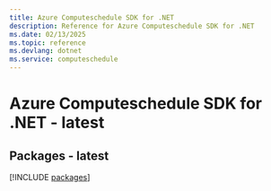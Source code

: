 ```yaml
---
title: Azure Computeschedule SDK for .NET
description: Reference for Azure Computeschedule SDK for .NET
ms.date: 02/13/2025
ms.topic: reference
ms.devlang: dotnet
ms.service: computeschedule
---
```

# Azure Computeschedule SDK for .NET - latest
## Packages - latest
[!INCLUDE [packages](computeschedule-index.md)]